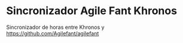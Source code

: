 # Sincronizador Agile Fant Khronos
Sincronizador de horas entre Khronos y https://github.com/Agilefant/agilefant
